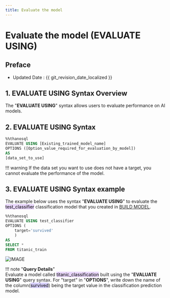 ```yaml
---
title: Evaluate the model
---
```


# **Evaluate the model (EVALUATE USING)**

## Preface

- Updated Date : {{ git_revision_date_localized }}

## **1. EVALUATE USING Syntax Overview**

The "**EVALUATE USING**" syntax allows users to evaluate performance on AI models.

## **2. EVALUATE USING Syntax**

```sql
%%thanosql
EVALUATE USING [Existing_trained_model_name]
OPTIONS ([Option_value_required_for_evaluation_by_model])
AS
[data_set_to_use]
```

!!! warning
    If the data set you want to use does not have a target, you cannot evaluate the performance of the model.

## **3. EVALUATE USING Syntax example**

The example below uses the syntax "**EVALUATE USING**" to evaluate the <mark style="background-color:#E9D7FD ">test_classifier</mark> classification model that you created in [BUILD MODEL](/en/how-to_guides/ThanoSQL_ml/BUILD_MODEL_SYNTAX/).

```sql
%%thanosql
EVALUATE USING test_classifier
OPTIONS (
    target='survived'
    )
AS
SELECT *
FROM titanic_train
```

![IMAGE](/img/thanosql_ml/classification/automl/img2.png)

!!! note "**Query Details**"  
    Evaluate a model called <mark style="background-color:#E9D7FD ">titanic_classification</mark> built using the "**EVALUATE USING**" query syntax.
    For "target" in "**OPTIONS**", write down the name of the column(<mark style="background-color:#D7D0FF">survived</mark>) being the target value in the classification prediction model.
